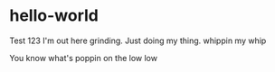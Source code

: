 # hello-world
Test 123
I'm out here grinding. Just doing my thing. whippin my whip

You know what's poppin on the low low

